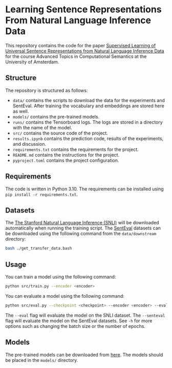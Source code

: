 # Learning Sentence Representations From Natural Language Inference Data

This repository contains the code for the paper [Supervised Learning of Universal Sentence Representations from Natural Language Inference Data](https://arxiv.org/abs/1705.02364) for the course Advanced Topics in Computational Semantics at the University of Amsterdam.

## Structure

The repository is structured as follows:

* `data/` contains the scripts to download the data for the experiments and SentEval. After training the vocabulary and embeddings are stored here as well.
* `models/` contains the pre-trained models.
* `runs/` contains the Tensorboard logs. The logs are stored in a directory with the name of the model.
* `src/` contains the source code of the project.
* `results.ipynb` contains the prediction code, results of the experiments, and discussion.
* `requirements.txt` contains the requirements for the project.
* `README.md` contains the instructions for the project.
* `pyproject.toml` contains the project configuration.

## Requirements

The code is written in Python 3.10. The requirements can be installed using `pip install -r requirements.txt`.

## Datasets

The [The Stanford Natural Language Inference (SNLI)](https://nlp.stanford.edu/projects/snli/) will be downloaded automatically when running the training script. The [SentEval](https://github.com/facebookresearch/SentEval) datasets can be downloaded using the following command from the `data/downstream` directory:

```bash
bash ./get_transfer_data.bash
```

## Usage

You can train a model using the following command:

```bash
python src/train.py --encoder <encoder>
```

You can evaluate a model using the following command:

```bash
python src/eval.py --checkpoint <checkpoint> --encoder <encoder> --eval --senteval
```

The `--eval` flag will evaluate the model on the SNLI dataset. The `--senteval` flag will evaluate the model on the SentEval datasets. See `-h` for more options such as changing the batch size or the number of epochs.

## Models

The pre-trained models can be downloaded from [here](https://drive.google.com/drive/folders/1xkhM0sZonRz2Nh0RIuQRTQ2JO6OoAAcJ?usp=share_link). The models should be placed in the `models/` directory.
